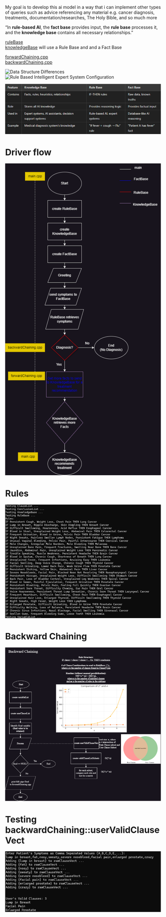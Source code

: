 My goal is to develop this ai model in a way that 
i can implement other types of queries such as advice referencing any material e.g. cancer diagnosis, treatments, documentation/researches, The Holy Bible, and so much more

“In **rule-based AI**, the **fact base** provides input, the **rule base** processes it, and the **knowledge base** contains all necessary relationships.”

[ruleBase](https://github.com/bigbadcyborg/ai-cancer-treatment/ruleBase) <br>
[knowledgeBase](https://github.com/bigbadcyborg/ai-cancer-treatment/knowledgeBase) will use a Rule Base and and a Fact Base<br>

[forwardChaining.cpp](https://github.com/bigbadcyborg/ai-cancer-treatment/forwardChaining) <br>
[backwardChaining.cpp](https://github.com/bigbadcyborg/ai-cancer-treatment/backwardChaining) <br>

![Data Structure Differences](https://github.com/bigbadcyborg/artificial-intelligence/blob/main/data-structure-differences.png)
![Rule Based Intelligent Expert System Configuration](https://github.com/bigbadcyborg/artificial-intelligence/blob/main/rule-based-intelligent-expert-system-config.png)

![Base-Matrix](knowledgeBase-RuleBase-FactBase-chart.png)

# Driver flow
![Flowchart](drawio.drawio.png)

# Rules
![Rules](SS0.png) <br>

# Backward Chaining
![flowchart-backwardChaining](/ai-cancer-treatment/backwardChaining/flowchart-backwardChaining.png) <br>

# Testing backwardChaining::userValidClauseVect
![test-backwardChaining-userValidClauseVect](/ai-cancer-treatment/backwardChaining/test-backwardChaining-userValidClauseVect.png) <br>
